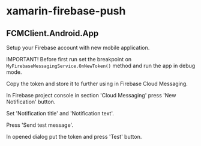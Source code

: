 # xamarin-firebase-push

## FCMClient.Android.App

Setup your Firebase account with new mobile application.

IMPORTANT! Before first run set the breakpoint on ```MyFirebaseMessagingService.OnNewToken()``` method and run the app in debug mode. 

Copy the token and store it to further using in Firebase Cloud Messaging. 

In Firebase project console in section 'Cloud Messaging' press 'New Notification' button. 

Set 'Notification title' and 'Notification text'. 

Press 'Send test message'. 

In opened dialog put the token and press 'Test' button.
